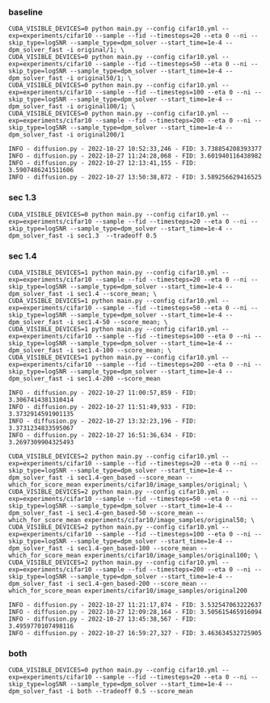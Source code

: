 ### baseline 
```
CUDA_VISIBLE_DEVICES=0 python main.py --config cifar10.yml --exp=experiments/cifar10 --sample --fid --timesteps=20 --eta 0 --ni --skip_type=logSNR --sample_type=dpm_solver --start_time=1e-4 --dpm_solver_fast -i original/1; \
CUDA_VISIBLE_DEVICES=0 python main.py --config cifar10.yml --exp=experiments/cifar10 --sample --fid --timesteps=50 --eta 0 --ni --skip_type=logSNR --sample_type=dpm_solver --start_time=1e-4 --dpm_solver_fast -i original50/1; \ 
CUDA_VISIBLE_DEVICES=0 python main.py --config cifar10.yml --exp=experiments/cifar10 --sample --fid --timesteps=100 --eta 0 --ni --skip_type=logSNR --sample_type=dpm_solver --start_time=1e-4 --dpm_solver_fast -i original100/1; \
CUDA_VISIBLE_DEVICES=0 python main.py --config cifar10.yml --exp=experiments/cifar10 --sample --fid --timesteps=200 --eta 0 --ni --skip_type=logSNR --sample_type=dpm_solver --start_time=1e-4 --dpm_solver_fast -i original200/1
```
    INFO - diffusion.py - 2022-10-27 10:52:33,246 - FID: 3.738854208393377
    INFO - diffusion.py - 2022-10-27 11:24:28,068 - FID: 3.601940116438982 
    INFO - diffusion.py - 2022-10-27 12:13:41,155 - FID: 3.5907486241511606
    INFO - diffusion.py - 2022-10-27 13:50:38,872 - FID: 3.589256629416525
    

### sec 1.3
```
CUDA_VISIBLE_DEVICES=0 python main.py --config cifar10.yml --exp=experiments/cifar10 --sample --fid --timesteps=20 --eta 0 --ni --skip_type=logSNR --sample_type=dpm_solver --start_time=1e-4 --dpm_solver_fast -i sec1.3  --tradeoff 0.5
```

### sec 1.4
```
CUDA_VISIBLE_DEVICES=1 python main.py --config cifar10.yml --exp=experiments/cifar10 --sample --fid --timesteps=20 --eta 0 --ni --skip_type=logSNR --sample_type=dpm_solver --start_time=1e-4 --dpm_solver_fast -i sec1.4 --score_mean; \
CUDA_VISIBLE_DEVICES=1 python main.py --config cifar10.yml --exp=experiments/cifar10 --sample --fid --timesteps=50 --eta 0 --ni --skip_type=logSNR --sample_type=dpm_solver --start_time=1e-4 --dpm_solver_fast -i sec1.4-50 --score_mean; \
CUDA_VISIBLE_DEVICES=1 python main.py --config cifar10.yml --exp=experiments/cifar10 --sample --fid --timesteps=100 --eta 0 --ni --skip_type=logSNR --sample_type=dpm_solver --start_time=1e-4 --dpm_solver_fast -i sec1.4-100 --score_mean; \
CUDA_VISIBLE_DEVICES=1 python main.py --config cifar10.yml --exp=experiments/cifar10 --sample --fid --timesteps=200 --eta 0 --ni --skip_type=logSNR --sample_type=dpm_solver --start_time=1e-4 --dpm_solver_fast -i sec1.4-200 --score_mean
```
    INFO - diffusion.py - 2022-10-27 11:00:57,859 - FID: 3.3067414381310414
    INFO - diffusion.py - 2022-10-27 11:51:49,933 - FID: 3.3732914591901135
    INFO - diffusion.py - 2022-10-27 13:32:23,196 - FID: 3.3731234833595067
    INFO - diffusion.py - 2022-10-27 16:51:36,634 - FID: 3.2697309904325493

```
CUDA_VISIBLE_DEVICES=2 python main.py --config cifar10.yml --exp=experiments/cifar10 --sample --fid --timesteps=20 --eta 0 --ni --skip_type=logSNR --sample_type=dpm_solver --start_time=1e-4 --dpm_solver_fast -i sec1.4-gen_based --score_mean --which_for_score_mean experiments/cifar10/image_samples/original; \
CUDA_VISIBLE_DEVICES=2 python main.py --config cifar10.yml --exp=experiments/cifar10 --sample --fid --timesteps=50 --eta 0 --ni --skip_type=logSNR --sample_type=dpm_solver --start_time=1e-4 --dpm_solver_fast -i sec1.4-gen_based-50 --score_mean --which_for_score_mean experiments/cifar10/image_samples/original50; \
CUDA_VISIBLE_DEVICES=2 python main.py --config cifar10.yml --exp=experiments/cifar10 --sample --fid --timesteps=100 --eta 0 --ni --skip_type=logSNR --sample_type=dpm_solver --start_time=1e-4 --dpm_solver_fast -i sec1.4-gen_based-100 --score_mean --which_for_score_mean experiments/cifar10/image_samples/original100; \
CUDA_VISIBLE_DEVICES=2 python main.py --config cifar10.yml --exp=experiments/cifar10 --sample --fid --timesteps=200 --eta 0 --ni --skip_type=logSNR --sample_type=dpm_solver --start_time=1e-4 --dpm_solver_fast -i sec1.4-gen_based-200 --score_mean --which_for_score_mean experiments/cifar10/image_samples/original200
```
    INFO - diffusion.py - 2022-10-27 11:21:17,874 - FID: 3.532547063222637
    INFO - diffusion.py - 2022-10-27 12:09:28,164 - FID: 3.505615465916094
    INFO - diffusion.py - 2022-10-27 13:45:38,567 - FID: 3.4959770107498116
    INFO - diffusion.py - 2022-10-27 16:59:27,327 - FID: 3.463634532725905
    

### both
```
CUDA_VISIBLE_DEVICES=0 python main.py --config cifar10.yml --exp=experiments/cifar10 --sample --fid --timesteps=20 --eta 0 --ni --skip_type=logSNR --sample_type=dpm_solver --start_time=1e-4 --dpm_solver_fast -i both --tradeoff 0.5 --score_mean
```
